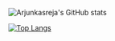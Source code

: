 ![Arjunkasreja's GitHub stats](https://github-readme-stats.vercel.app/api?username=ARJUNKASREJA&show_icons=true&theme=radical)


[![Top Langs](https://github-readme-stats.vercel.app/api/top-langs/?username=ARJUNKASREJA&layout=compact)](https://github.com/anuraghazra/github-readme-stats)
